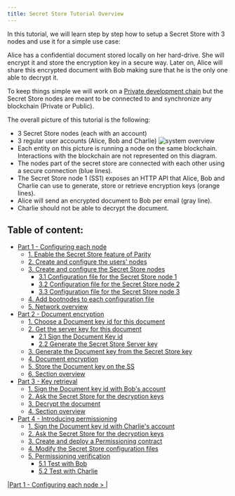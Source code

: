 ```yaml
---
title: Secret Store Tutorial Overview
---
```


In this tutorial, we will learn step by step how to setup a Secret Store with 3 nodes and use it for a simple use case:

Alice has a confidential document stored locally on her hard-drive. She will encrypt it and store the encryption key in a secure way.
Later on, Alice will share this encrypted document with Bob making sure that he is the only one able to decrypt it.

To keep things simple we will work on a [Private development chain](Private-development-chain) but the Secret Store nodes are meant to be connected to and synchronize any blockchain (Private or Public).

The overall picture of this tutorial is the following:
- 3 Secret Store nodes (each with an account)
- 3 regular user accounts (Alice, Bob and Charlie)
![system overview](images/ss-overview-0.jpg)
- Each entity on this picture is running a node on the same blockchain. Interactions with the blockchain are not represented on this diagram.
- The nodes part of the secret store are connected with each other using a secure connection (blue lines).
- The Secret Store node 1 (SS1) exposes an HTTP API that Alice, Bob and Charlie can use to generate, store or retrieve encryption keys (orange lines).
- Alice will send an encrypted document to Bob per email (gray line).
- Charlie should not be able to decrypt the document.


## Table of content:
* [Part 1 - Configuring each node](Secret-Store-Tutorial-1.md)
  * [1. Enable the Secret Store feature of Parity](Secret-Store-Tutorial-1.md#1-enable-the-secret-store-feature-of-parity)
  * [2. Create and configure the users' nodes](Secret-Store-Tutorial-1.md#2-create-and-configure-the-users-nodes)
  * [3. Create and configure the Secret Store nodes](Secret-Store-Tutorial-1.md#3-create-and-configure-the-secret-store-nodes)
    * [3.1 Configuration file for the Secret Store node 1](Secret-Store-Tutorial-1.md#31-configuration-file-for-the-secret-store-node-1)
    * [3.2 Configuration file for the Secret Store node 2](Secret-Store-Tutorial-1.md#32-configuration-file-for-the-secret-store-node-2)
    * [3.3 Configuration file for the Secret Store node 3](Secret-Store-Tutorial-1.md#33-configuration-file-for-the-secret-store-node-3)
  * [4. Add bootnodes to each configuration file](Secret-Store-Tutorial-1.md#4-add-bootnodes-to-each-configuration-file)
  * [5. Network overview](Secret-Store-Tutorial-1.md#5-network-overview)
* [Part 2 - Document encryption](Secret-Store-Tutorial-2.md)
  * [1. Choose a Document key id for this document](Secret-Store-Tutorial-2.md#1-choose-a-document-key-id-for-this-document)
  * [2. Get the server key for this document](Secret-Store-Tutorial-2.md#2-get-the-server-key-for-this-document)
    * [2.1 Sign the Document Key id](Secret-Store-Tutorial-2.md#21-sign-the-document-key-id)
    * [2.2 Generate the Secret Store Server key](Secret-Store-Tutorial-2.md#22-generate-the-secret-store-server-key)
  * [3. Generate the Document key from the Secret Store key](Secret-Store-Tutorial-2.md#3-generate-the-document-key-from-the-secret-store-key)
  * [4. Document encryption](Secret-Store-Tutorial-2.md#4-document-encryption)
  * [5. Store the Document key on the SS](Secret-Store-Tutorial-2.md#5-store-the-document-key-on-the-ss)
  * [6. Section overview](Secret-Store-Tutorial-2.md#6-section-overview)
* [Part 3 - Key retrieval](Secret-Store-Tutorial-3.md)
  * [1. Sign the Document key id with Bob's account](Secret-Store-Tutorial-3.md#1-sign-the-document-key-id-with-bobs-account)
  * [2. Ask the Secret Store for the decryption keys](Secret-Store-Tutorial-3.md#2-ask-the-secret-store-for-the-decryption-keys)
  * [3.  Decrypt the document](Secret-Store-Tutorial-3.md#3--decrypt-the-document)
  * [4. Section overview](Secret-Store-Tutorial-3.md#4-section-overview)
* [Part 4 - Introducing permissioning](Secret-Store-Tutorial-4.md)
  * [1. Sign the Document key id with Charlie's account](Secret-Store-Tutorial-4.md#1-sign-the-document-key-id-with-charlies-account)
  * [2. Ask the Secret Store for the decryption keys](Secret-Store-Tutorial-4.md#2-ask-the-secret-store-for-the-decryption-keys)
  * [3. Create and deploy a Permissioning contract](Secret-Store-Tutorial-4.md#3-create-and-deploy-a-permissioning-contract)
  * [4. Modify the Secret Store configuration files](Secret-Store-Tutorial-4.md#4-modify-the-secret-store-configuration-files)
  * [5. Permissioning verification](Secret-Store-Tutorial-4.md#5-permissioning-verification)
    * [5.1 Test with Bob](Secret-Store-Tutorial-4.md#51-test-with-bob)
    * [5.2 Test with Charlie](Secret-Store-Tutorial-4.md#52-test-with-charlie)


|[Part 1 - Configuring each node > ](Secret-Store-Tutorial-1.md)|



